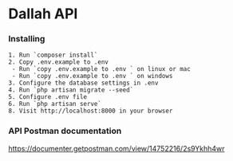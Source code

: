 # Dallah API

### Installing

```
1. Run `composer install`
2. Copy .env.example to .env 
 - Run `copy .env.example to .env ` on linux or mac
 - Run `copy .env.example to .env ` on windows
3. Configure the database settings in .env
4. Run `php artisan migrate --seed`
5. Configure .env file
6. Run `php artisan serve`
8. Visit http://localhost:8000 in your browser
```

### API Postman documentation 
https://documenter.getpostman.com/view/14752216/2s9Ykhh4wr

